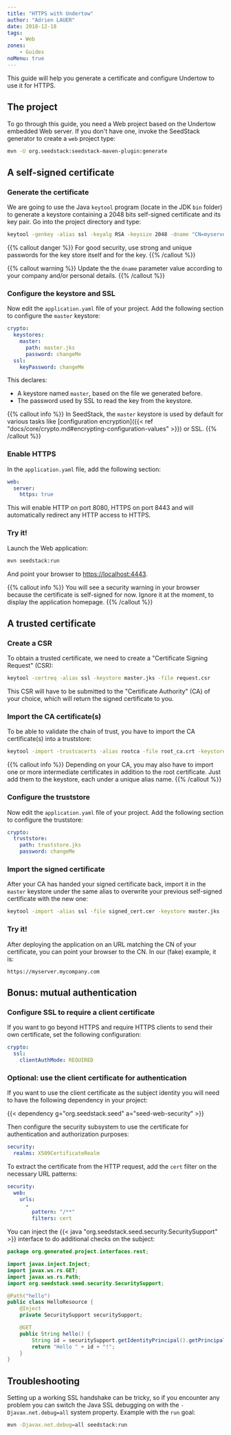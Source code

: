 ```yaml
---
title: "HTTPS with Undertow"
author: "Adrien LAUER"
date: 2018-12-18
tags:
    - Web
zones:
    - Guides
noMenu: true
---
```


This guide will help you generate a certificate and configure Undertow to use it for HTTPS.<!--more-->

## The project

To go through this guide, you need a Web project based on the Undertow embedded Web server. If you don't have one, invoke 
the SeedStack generator to create a `web` project type:

```bash
mvn -U org.seedstack:seedstack-maven-plugin:generate
```

## A self-signed certificate

### Generate the certificate

We are going to use the Java `keytool` program (locate in the JDK `bin` folder) to generate a keystore containing a 
2048 bits self-signed certificate and its key pair. Go into the project directory and type:

```bash
keytool -genkey -alias ssl -keyalg RSA -keysize 2048 -dname "CN=myserver.mycompany.com,OU=IT,O=My company,L=Paris,C=FR,email=contact@email.com" -keystore master.jks -storepass changeMe -keypass changeMe
```

{{% callout danger %}}
For good security, use strong and unique passwords for the key store itself and for the key.
{{% /callout %}}

{{% callout warning %}}
Update the the `dname` parameter value according to your company and/or personal details. 
{{% /callout %}}

### Configure the keystore and SSL

Now edit the `application.yaml` file of your project. Add the following section to configure the `master` keystore:

```yaml
crypto:
  keystores:
    master:
      path: master.jks
      password: changeMe
  ssl:
    keyPassword: changeMe
```

This declares:

* A keystore named `master`, based on the file we generated before.
* The password used by SSL to read the key from the keystore.

{{% callout info %}}
In SeedStack, the `master` keystore is used by default for various tasks like [configuration encryption]({{< ref "docs/core/crypto.md#encrypting-configuration-values" >}}) or SSL. 
{{% /callout %}}

### Enable HTTPS

In the `application.yaml` file, add the following section:

```yaml
web:
  server:
    https: true
```

This will enable HTTP on port 8080, HTTPS on port 8443 and will automatically redirect any HTTP access to HTTPS.

### Try it!

Launch the Web application:

```bash
mvn seedstack:run
```

And point your browser to [https://localhost:4443](https://localhost:4443).

{{% callout info %}}
You will see a security warning in your browser because the certificate is self-signed for now. Ignore it at the moment,
to display the application homepage. 
{{% /callout %}}

## A trusted certificate

### Create a CSR

To obtain a trusted certificate, we need to create a "Certificate Signing Request" (CSR):

```bash
keytool -certreq -alias ssl -keystore master.jks -file request.csr
``` 

This CSR will have to be submitted to the "Certificate Authority" (CA) of your choice, which will return the signed
certificate to you.

### Import the CA certificate(s)

To be able to validate the chain of trust, you have to import the CA certificate(s) into a truststore:

```bash
keytool -import -trustcacerts -alias rootca -file root_ca.crt -keystore truststore.jks -storepass changeMe -keypass changeMe
``` 

{{% callout info %}}
Depending on your CA, you may also have to import one or more intermediate certificates in addition to the root certificate.
Just add them to the keystore, each under a unique alias name. 
{{% /callout %}}

### Configure the truststore

Now edit the `application.yaml` file of your project. Add the following section to configure the truststore:

```yaml
crypto:
  truststore:
    path: truststore.jks
    password: changeMe
```

### Import the signed certificate

After your CA has handed your signed certificate back, import it in the `master` keystore under the same alias to overwrite your previous self-signed certificate with the new one:

```bash
keytool -import -alias ssl -file signed_cert.cer -keystore master.jks -storepass changeMe -keypass changeMe
```

### Try it!

After deploying the application on an URL matching the CN of your certificate, you can point your browser to the CN. In
our (fake) example, it is:

```plain
https://myserver.mycompany.com
```

## Bonus: mutual authentication

### Configure SSL to require a client certificate

If you want to go beyond HTTPS and require HTTPS clients to send their own certificate, set the following configuration:

```yaml
crypto:
  ssl:
    clientAuthMode: REQUIRED
```

### Optional: use the client certificate for authentication

If you want to use the client certificate as the subject identity you will need to have the following dependency in your project:

{{< dependency g="org.seedstack.seed" a="seed-web-security" >}}

Then configure the security subsystem to use the certificate for authentication and authorization purposes:

```yaml
security:
  realms: X509CertificateRealm
```

To extract the certificate from the HTTP request, add the `cert` filter on the necessary URL patterns:

```yaml
security:
  web:
    urls:
      -
        pattern: "/**"
        filters: cert
```

You can inject the {{< java "org.seedstack.seed.security.SecuritySupport" >}} interface to do additional checks
on the subject:

```java
package org.generated.project.interfaces.rest;

import javax.inject.Inject;
import javax.ws.rs.GET;
import javax.ws.rs.Path;
import org.seedstack.seed.security.SecuritySupport;

@Path("hello")
public class HelloResource {
    @Inject
    private SecuritySupport securitySupport;

    @GET
    public String hello() {
        String id = securitySupport.getIdentityPrincipal().getPrincipal().toString();
        return "Hello " + id + "!";
    }
}
```

## Troubleshooting

Setting up a working SSL handshake can be tricky, so if you encounter any problem you can switch the Java SSL debugging on with the `-Djavax.net.debug=all` system property. Example with the `run` goal:

```bash
mvn -Djavax.net.debug=all seedstack:run
```

